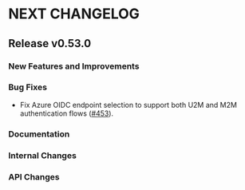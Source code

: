 # NEXT CHANGELOG

## Release v0.53.0

### New Features and Improvements

### Bug Fixes
- Fix Azure OIDC endpoint selection to support both U2M and M2M authentication flows ([#453](https://github.com/databricks/databricks-sdk-java/pull/454)).

### Documentation

### Internal Changes

### API Changes
